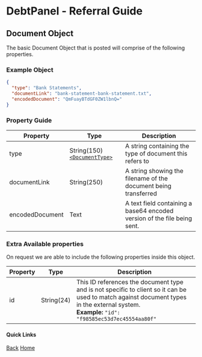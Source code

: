 # DebtPanel - Referral Guide

## Document Object

The basic Document Object that is posted will comprise of the following properties.

### Example Object

``` json
{
  "type": "Bank Statements",
  "documentLink": "bank-statement-bank-statement.txt",
  "encodedDocument": "QmFuayBTdGF0ZW1lbnQ="
}
```

### Property Guide

Property | Type | Description
--- | --- | ---
type | String(150)[`<DocumentType>`](../types/document.md) | A string containing the type of document this refers to
documentLink | String(250) | A string showing the filename of the document being transferred
encodedDocument | Text | A text field containing a base64 encoded version of the file being sent.

### Extra Available properties

On request we are able to include the following properties inside this object.

Property | Type | Description
--- | --- | ---
id | String(24) | This ID references the document type and is not specific to client so it can be used to match against document types in the external system.<br />**Example:** `"id": "f98585ec53d7ec45554aa80f"`


#### Quick Links

[Back](client.md) [Home](../readme.md)
